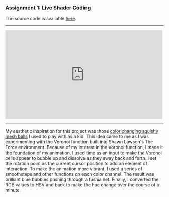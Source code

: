 ### Assignment 1: Live Shader Coding

The source code is available [here](https://github.com/RobethX/CS420X/blob/main/assignment1/frag.glsl).

---

<iframe width="500" height="281.25" src="https://www.youtube.com/embed/NPxeZBs0ZCY?&autoplay=1&mute=1" title="YouTube video player" frameborder="0" allow="autoplay; fullscreen; encrypted-media; picture-in-picture"></iframe>

---

My aesthetic inspiration for this project was those [color changing squishy mesh balls](https://i.imgur.com/e6PjaBC.jpeg) I used to play with as a kid. This idea came to me as I was experimenting with the Voronoi function built into Shawn Lawson's The Force environment. Because of my interest in the Voronoi function, I made it the foundation of my animation. I used time as an input to make the Voronoi cells appear to bubble up and dissolve as they sway back and forth. I set the rotation point as the current cursor position to add an element of interaction. To make the animation more vibrant, I used a series of smoothsteps and other functions on each color channel. The result was brilliant blue bubbles pushing through a fushia net. Finally, I converted the RGB values to HSV and back to make the hue change over the course of a minute.